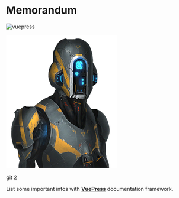# Memorandum

![vuepress](https://img.shields.io/static/v1?label=VuePress&message=v1.3&color=4fc08d&style=flat&logo=vue.js&logoColor=white)

![memorandum](docs/.vuepress/public/logo.png)

git 2

List some important infos with [**VuePress**](https://vuepress.vuejs.org/) documentation framework.